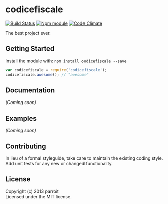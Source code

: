 # codicefiscale
[![Build Status](https://secure.travis-ci.org/parroit/codicefiscale.png?branch=master)](http://travis-ci.org/parroit/codicefiscale)  [![Npm module](https://badge.fury.io/js/codicefiscale.png)](https://npmjs.org/package/codicefiscale) [![Code Climate](https://codeclimate.com/github/parroit/codicefiscale.png)](https://codeclimate.com/github/parroit/codicefiscale)

The best project ever.

## Getting Started
Install the module with: `npm install codicefiscale --save`

```javascript
var codicefiscale = require('codicefiscale');
codicefiscale.awesome(); // "awesome"
```

## Documentation
_(Coming soon)_

## Examples
_(Coming soon)_

## Contributing
In lieu of a formal styleguide, take care to maintain the existing coding style.
Add unit tests for any new or changed functionality.


## License
Copyright (c) 2013 parroit  
Licensed under the MIT license.
